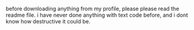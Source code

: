 before downloading anything from my profile, please please read the readme file. i have never done anything with text code before, and i dont know how destructive it could be.
